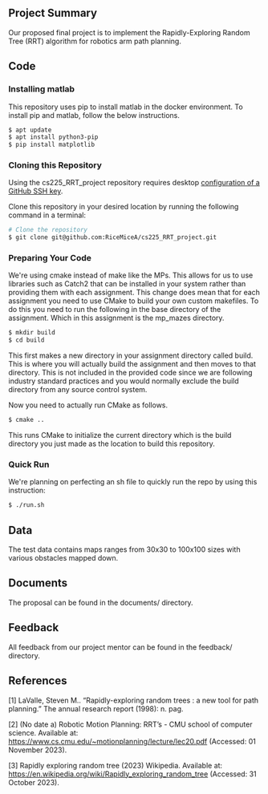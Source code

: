 ## **Project Summary**
Our proposed final project is to implement the Rapidly-Exploring Random Tree (RRT) algorithm for robotics arm path planning.

## **Code**
### **Installing matlab**
This repository uses pip to install matlab in the docker environment. To install pip and matlab, follow the below instructions.
```bash
$ apt update
$ apt install python3-pip
$ pip install matplotlib
```

### **Cloning this Repository**
Using the cs225_RRT_project repository requires desktop [configuration of a GitHub SSH key](https://docs.github.com/en/authentication/connecting-to-github-with-ssh/adding-a-new-ssh-key-to-your-github-account).

Clone this repository in your desired location by running the following command in a terminal:
```bash
# Clone the repository
$ git clone git@github.com:RiceMiceA/cs225_RRT_project.git
```

### **Preparing Your Code**
We're using cmake instead of make like the MPs. This allows for us to use libraries such as Catch2 that can be installed in your system rather than providing them with each assignment. This change does mean that for each assignment you need to use CMake to build your own custom makefiles. To do this you need to run the following in the base directory of the assignment. Which in this assignment is the mp_mazes directory.
```bash
$ mkdir build
$ cd build
```
This first makes a new directory in your assignment directory called build. This is where you will actually build the assignment and then moves to that directory. This is not included in the provided code since we are following industry standard practices and you would normally exclude the build directory from any source control system.

Now you need to actually run CMake as follows.
```bash
$ cmake ..
```
This runs CMake to initialize the current directory which is the build directory you just made as the location to build this repository.

### **Quick Run**
We're planning on perfecting an sh file to quickly run the repo by using this instruction:
```bash
$ ./run.sh
```

## **Data**
The test data contains maps ranges from 30x30 to 100x100 sizes with various obstacles mapped down.

## **Documents**
The proposal can be found in the documents/ directory.

## Feedback
All feedback from our project mentor can be found in the feedback/ directory.


## References
<a id="1">[1]</a>
LaValle, Steven M.. “Rapidly-exploring random trees : a new tool for path planning.” The annual research report (1998): n. pag.

<a id="2">[2]</a>
(No date a) Robotic Motion Planning: RRT’s - CMU school of computer science. Available at: https://www.cs.cmu.edu/~motionplanning/lecture/lec20.pdf (Accessed: 01 November 2023). 

<a id="3">[3]</a>
Rapidly exploring random tree (2023) Wikipedia. Available at: https://en.wikipedia.org/wiki/Rapidly_exploring_random_tree (Accessed: 31 October 2023).